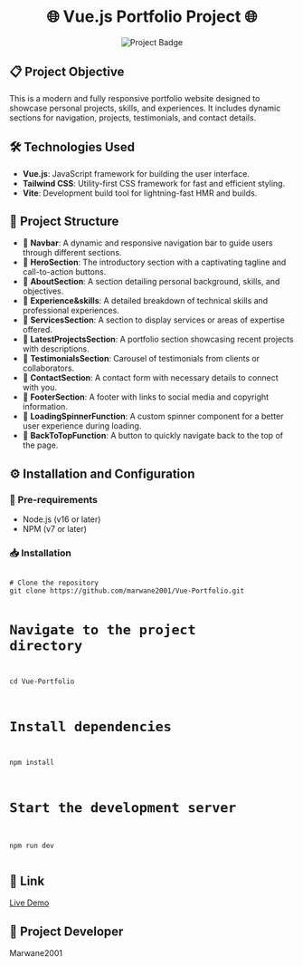 <h1 align="center">🌐 Vue.js Portfolio Project 🌐</h1>

<p align="center">
  <img src="https://img.shields.io/badge/Project-Portfolio%20Website-blue" alt="Project Badge">
</p>

<h2>📋 Project Objective</h2>
<p>
  This is a modern and fully responsive portfolio website designed to showcase personal projects, skills, and experiences. It includes dynamic sections for navigation, projects, testimonials, and contact details.
</p>

<h2>🛠️ Technologies Used</h2>
<ul>
  <li><strong>Vue.js</strong>: JavaScript framework for building the user interface.</li>
  <li><strong>Tailwind CSS</strong>: Utility-first CSS framework for fast and efficient styling.</li>
  <li><strong>Vite</strong>: Development build tool for lightning-fast HMR and builds.</li>
</ul>

<h2>📂 Project Structure</h2>
<ul>
  <li>📁 <strong>Navbar</strong>: A dynamic and responsive navigation bar to guide users through different sections.</li>
  <li>📁 <strong>HeroSection</strong>: The introductory section with a captivating tagline and call-to-action buttons.</li>
  <li>📁 <strong>AboutSection</strong>: A section detailing personal background, skills, and objectives.</li>
  <li>📁 <strong>Experience&skills</strong>: A detailed breakdown of technical skills and professional experiences.</li>
  <li>📁 <strong>ServicesSection</strong>: A section to display services or areas of expertise offered.</li>
  <li>📁 <strong>LatestProjectsSection</strong>: A portfolio section showcasing recent projects with descriptions.</li>
  <li>📁 <strong>TestimonialsSection</strong>: Carousel of testimonials from clients or collaborators.</li>
  <li>📁 <strong>ContactSection</strong>: A contact form with necessary details to connect with you.</li>
  <li>📁 <strong>FooterSection</strong>: A footer with links to social media and copyright information.</li>
  <li>📁 <strong>LoadingSpinnerFunction</strong>: A custom spinner component for a better user experience during loading.</li>
  <li>📁 <strong>BackToTopFunction</strong>: A button to quickly navigate back to the top of the page.</li>
</ul>

<h2>⚙️ Installation and Configuration</h2>

<h3>📌 Pre-requirements</h3>
<ul>
  <li>Node.js (v16 or later)</li>
  <li>NPM (v7 or later)</li>
</ul>

<h3>📥 Installation</h3>
<pre>
<code>
# Clone the repository
git clone https://github.com/marwane2001/Vue-Portfolio.git

# Navigate to the project directory
cd Vue-Portfolio

# Install dependencies
npm install

# Start the development server
npm run dev
</code>
</pre>

<h2>🔗 Link</h2>
<p>
  <a href="portfolio-one-sepia-77.vercel.app">Live Demo</a>
</p>

<h2>👤 Project Developer</h2>
<p>
  Marwane2001
</p>
